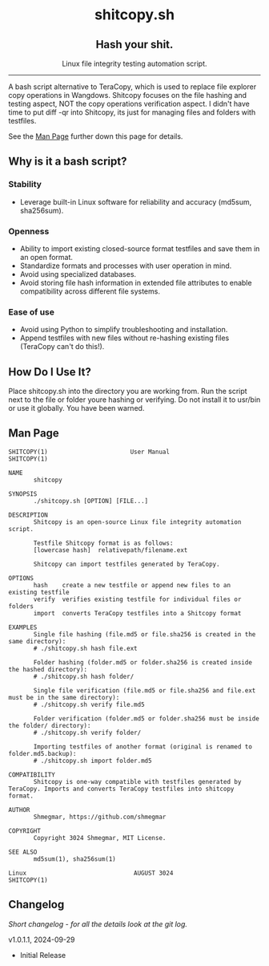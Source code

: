 <div align="center">
<h1>shitcopy.sh</h1>
<h2>Hash your shit.</h2>

<p>Linux file integrity testing automation script.</p>
</div>

---

A bash script alternative to TeraCopy, which is used to replace file explorer copy operations in Wangdows. Shitcopy focuses on the file hashing and testing aspect, NOT the copy operations verification aspect. I didn't have time to put diff -qr into Shitcopy, its just for managing files and folders with testfiles.

See the [Man Page](#man-page) further down this page for details.

Why is it a bash script?
----------------
### Stability
* Leverage built-in Linux software for reliability and accuracy (md5sum, sha256sum).
### Openness
* Ability to import existing closed-source format testfiles and save them in an open format.
* Standardize formats and processes with user operation in mind.
* Avoid using specialized databases.
* Avoid storing file hash information in extended file attributes to enable compatibility across different file systems.
### Ease of use
* Avoid using Python to simplify troubleshooting and installation. 
* Append testfiles with new files without re-hashing existing files (TeraCopy can't do this!).

How Do I Use It?
-------------
Place shitcopy.sh into the directory you are working from. Run the script next to the file or folder youre hashing or verifying. Do not install it to usr/bin or use it globally. You have been warned.


Man Page
--------

```
SHITCOPY(1)                       User Manual                       SHITCOPY(1)

NAME
       shitcopy

SYNOPSIS
       ./shitcopy.sh [OPTION] [FILE...]

DESCRIPTION
       Shitcopy is an open-source Linux file integrity automation script.

       Testfile Shitcopy format is as follows:
       [lowercase hash]  relativepath/filename.ext

       Shitcopy can import testfiles generated by TeraCopy.

OPTIONS
       hash    create a new testfile or append new files to an existing testfile
       verify  verifies existing testfile for individual files or folders
       import  converts TeraCopy testfiles into a Shitcopy format

EXAMPLES
       Single file hashing (file.md5 or file.sha256 is created in the same directory):
       # ./shitcopy.sh hash file.ext

       Folder hashing (folder.md5 or folder.sha256 is created inside the hashed directory):
       # ./shitcopy.sh hash folder/
       
       Single file verification (file.md5 or file.sha256 and file.ext must be in the same directory):
       # ./shitcopy.sh verify file.md5

       Folder verification (folder.md5 or folder.sha256 must be inside the folder/ directory):
       # ./shitcopy.sh verify folder/

       Importing testfiles of another format (original is renamed to folder.md5.backup):
       # ./shitcopy.sh import folder.md5

COMPATIBILITY
       Shitcopy is one-way compatible with testfiles generated by TeraCopy. Imports and converts TeraCopy testfiles into shitcopy format.

AUTHOR
       Shmegmar, https://github.com/shmegmar

COPYRIGHT
       Copyright 3024 Shmegmar, MIT License.

SEE ALSO
       md5sum(1), sha256sum(1)

Linux                              AUGUST 3024                         SHITCOPY(1)
```
Changelog
---------

*Short changelog - for all the details look at the git log.*

v1.0.1.1, 2024-09-29
* Initial Release
